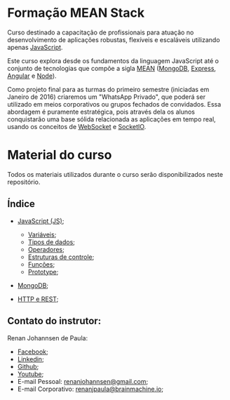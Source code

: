 # Formação MEAN Stack

Curso destinado a capacitação de profissionais para atuação no desenvolvimento de aplicações robustas, flexíveis e escaláveis utilizando apenas [JavaScript](https://pt.wikipedia.org/wiki/JavaScript).

Este curso explora desde os fundamentos da linguagem JavaScript até o conjunto de tecnologias que compõe a sigla [MEAN](http://mean.io/) ([MongoDB](https://www.mongodb.org/), [Express](http://expressjs.com/), [Angular](https://angularjs.org/) e [Node](https://nodejs.org/en/)).

Como projeto final para as turmas do primeiro semestre (iniciadas em Janeiro de 2016) criaremos um "WhatsApp Privado", que poderá ser utilizado em meios corporativos ou grupos fechados de convidados. Essa abordagem é puramente estratégica, pois através dela os alunos conquistarão uma base sólida relacionada as aplicações em tempo real, usando os conceitos de [WebSocket](https://pt.wikipedia.org/wiki/WebSocket) e [SocketIO](http://socket.io/).

# Material do curso

Todos os materiais utilizados durante o curso serão disponibilizados neste repositório.

## Índice

- [JavaScript (JS)](./material/javascript.md);
  - [Variáveis](./material/javascript-variaveis.md);
  - [Tipos de dados](./material/javascript-tipos-de-dados.md);
  - [Operadores](./material/javascript-operadores.md);
  - [Estruturas de controle](./material/javascript-estruturas-de-controle.md);
  - [Funções](./material/javascript-funcoes.md);
  - [Prototype](./material/javascript-prototype.md);

- [MongoDB](./material/mongodb.md);

- [HTTP e REST](./material/http-rest.md);

## Contato do instrutor:

Renan Johannsen de Paula:
- [Facebook](https://www.facebook.com/RenanJPaula);
- [Linkedin](https://br.linkedin.com/in/renanjpaula);
- [Github](https://github.com/RenanJPaula/);
- [Youtube](https://www.youtube.com/channel/UCw81rZlOnkPt_aEmjwTfERQ);
- E-mail Pessoal: renanjohannsen@gmail.com;
- E-mail Corporativo: renanjpaula@brainmachine.io;
